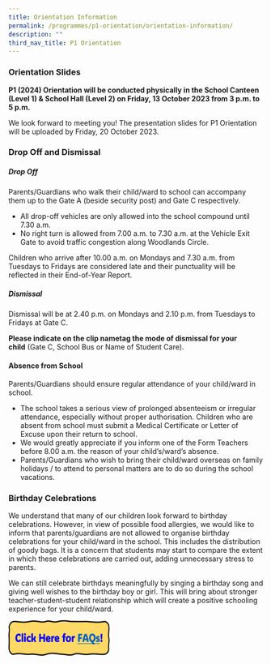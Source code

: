 ```yaml
---
title: Orientation Information
permalink: /programmes/p1-orientation/orientation-information/
description: ""
third_nav_title: P1 Orientation
---
```

### Orientation Slides
**P1 (2024) Orientation will be conducted physically in the School Canteen (Level 1) &amp; School Hall (Level 2) on Friday, 13 October 2023 from 3 p.m. to 5 p.m.**

We look forward to meeting you! The presentation slides for P1 Orientation will be uploaded by Friday, 20 October 2023.

### Drop Off and Dismissal
  
##### Drop Off
Parents/Guardians who walk their child/ward to school can accompany them up to the Gate A (beside security post) and Gate C respectively.

* All drop-off vehicles are only allowed into the school compound until 7.30 a.m.
* No right turn is allowed from 7.00 a.m. to 7.30 a.m. at the Vehicle Exit Gate to avoid traffic congestion along Woodlands Circle.

Children who arrive after 10.00 a.m. on Mondays and 7.30 a.m. from Tuesdays to Fridays are considered late and their punctuality will be reflected in their End-of-Year Report.

##### Dismissal&nbsp;
Dismissal will be at 2.40 p.m. on Mondays and 2.10 p.m. from Tuesdays to Fridays at Gate C.

**Please indicate on the clip nametag the mode of dismissal for your child**&nbsp;(Gate C, School Bus or Name of Student Care).&nbsp;  

#### Absence from School
Parents/Guardians should ensure regular attendance of your child/ward in school.&nbsp;
* The school takes a serious view of prolonged absenteeism or irregular attendance, especially without proper authorisation. Children who are absent from school must submit a Medical Certificate or Letter of Excuse upon their return to school.
* We would greatly appreciate if you inform one of the Form Teachers before 8.00 a.m. the reason of your child’s/ward’s absence.
* Parents/Guardians who wish to bring their child/ward overseas on family holidays / to attend to personal matters are to do so during the school vacations.

### Birthday Celebrations
We understand that many of our children look forward to birthday celebrations. However, in view of possible food allergies, we would like to inform that parents/guardians are not allowed to organise birthday celebrations for your child/ward in the school. This includes the distribution of goody bags. It is a concern that students may start to compare the extent in which these celebrations are carried out, adding unnecessary stress to parents.

We can still celebrate birthdays meaningfully by singing a birthday song and giving well wishes to the birthday boy or girl. This will bring about stronger teacher-student-student relationship which will create a positive schooling experience for your child/ward.


<a href="https://www.admiraltypri.moe.edu.sg/programmes/p1-orientation/orientation-frequently-asked-questions/"><img style="width:200px;height:70px;" src="/images/orientation%20faq.png"></a>
